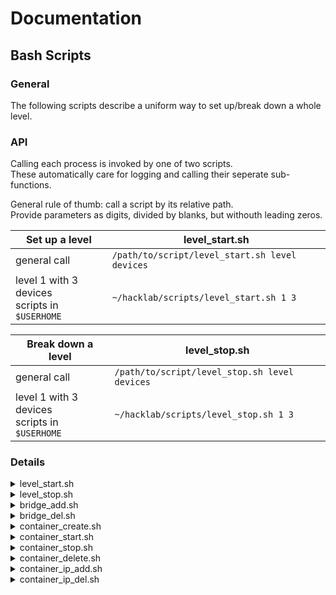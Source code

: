 # Documentation  

## Bash Scripts  

### General  
The following scripts describe a uniform way to set up/break down a whole level.

### API  
Calling each process is invoked by one of two scripts.  
These automatically care for logging and calling their seperate sub-functions.  

General rule of thumb: call a script by its relative path.  
Provide parameters as digits, divided by blanks, but withouth leading zeros.  

| Set up a level | level_start.sh |
|----------------|----------------|
| general call   | `/path/to/script/level_start.sh level devices` |
| level 1 with 3 devices<br> scripts in `$USERHOME` | `~/hacklab/scripts/level_start.sh 1 3` |

| Break down a level | level_stop.sh |
|--------------------|---------------|
| general call       | `/path/to/script/level_stop.sh level devices` |
| level 1 with 3 devices<br> scripts in `$USERHOME` | `~/hacklab/scripts/level_stop.sh 1 3`  |


### Details

<details>
<summary>level_start.sh</summary>
The following scripts are called by level_start (in that order):

| step | script | args  | detail |
|------|--------|-------|--------|
| 1.   | `./bridge_add.sh`       | $1 level | creates a seperate lxc network bridge for each level |
| 2.   | `./container_create.sh` | $1 level<br>$2 containers<br>_$3 ISO_ | initializes a level...<br>with a given number of (stopped) containers <br> _optional: specify ISO (alias/fingerprint) - default: alpine-iso-utils_ |
| 3.   | `./container_start.sh`  | $1 level<br>$2 containers | starts the specified number of containers (stopped -> running) |
| 4.   | `./container_ip_add.sh` | $1 level<br>$2 containers<br>_$3 interface_ | connects each container to the lxc network bridge (L2 links) <br> and sets a level-device-specific IPv4 address (10.10.level.device) <br> _optional: interface name - default: eno1_ |
</details>

<details>
<summary>level_stop.sh</summary>
The following scripts are called by level_stop (in that order):  

| step | script | args | detail |
|------|--------|------|--------|
| 1.   | `./network_ip_del.sh`  | $1 level<br>$2 containers<br>$3 interface | disconnects each container of the level<br> from the lxc network bridge<br>_optional: interface name - default: eno1_ |
| 2.   | `./container_stop.sh`  | $1 level<br>$2 containers | sends signal to gracefully stop the containers... |
| 3.   | `./container_delete.sh`| $1 level<br>$2 containers | ... before deleting them (instead of --force) |
| 4.   | `./bridge_del.sh`      | $1 level                  | deletes the lxc network bridge |
</details>

<details>
<summary>bridge_add.sh</summary>

| step | command | args | detail |
|------|---------|------|--------|
| 0.   | number of parameters    | == 1     | takes in one arg as `XY` in `lvlbrXY` <br> else: breaks |
| 1.   | `brctl addbr $1 up`     | $1 level | adds and starts a bridge named $1 |
| 2.   | `ip link set dev $1 up` | $1 level | adds and starts the L2 link |
</details>

<details>
<summary>bridge_del.sh</summary>

| step | command | args | detail |
|------|---------|------|--------|
| 0. | number of parameters      | == 1     | takes in one arg as `XY` in `lvlbrXY` <br> else: breaks |
| 1. | `ip link set dev $1 down` | $1 level | stops and deletes the L2 link |
| 2. | `brctl delbr $1`          | $1 level | stops and deletes the bridge |
</details>

<details>
<summary>container_create.sh</summary>

| step | command | args | detail |
|------|---------|------|--------|
| 0. | number of parameters | 2 or 3 | takes in two args, `$1 = level` and `$2 = #devices` |
| 1. | `` | $1 level |  |
| 2. | `` | $1 level |  |
</details>

<details>
<summary>container_start.sh</summary>

| step | command | args | detail |
| ------ | ------ | ------ | ------ |
| 1. | `` | $1 level |  |
| 2. | `` | $1 level |  |
| 3. | `` | $1 level |  |
| 4. | `` | $1 level |  |
</details>

<details>
<summary>container_stop.sh</summary>

| step | command | args | detail |
| ------ | ------ | ------ | ------ |
| 1. | `` | $1 level |  |
| 2. | `` | $1 level |  |
| 3. | `` | $1 level |  |
| 4. | `` | $1 level |  |
</details>

<details>
<summary>container_delete.sh</summary>

| step | command | args | detail |
| ------ | ------ | ------ | ------ |
| 1. | `` | $1 level |  |
| 2. | `` | $1 level |  |
| 3. | `` | $1 level |  |
| 4. | `` | $1 level |  |
</details>

<details>
<summary>container_ip_add.sh</summary>

| step | command | args | detail |
| ------ | ------ | ------ | ------ |
| 1. | `` | $1 level |  |
| 2. | `` | $1 level |  |
| 3. | `` | $1 level |  |
| 4. | `` | $1 level |  |
</details>

<details>
<summary>container_ip_del.sh</summary>

| step | command | args | detail |
| ------ | ------ | ------ | ------ |
| 1. | `` | $1 level |  |
| 2. | `` | $1 level |  |
| 3. | `` | $1 level |  |
| 4. | `` | $1 level |  |
</details>

